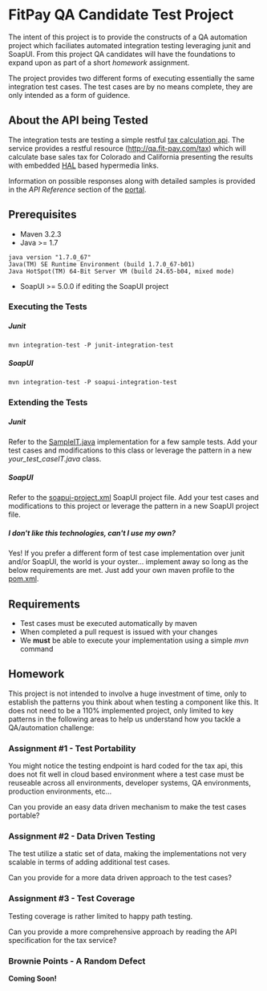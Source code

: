 # FitPay QA Candidate Test Project
The intent of this project is to provide the constructs of a QA automation project which faciliates automated
integration testing leveraging junit and SoapUI.  From this project QA candidates will have the foundations to expand upon as part of a short *homework* assignment.  

The project provides two different forms of executing essentially the same integration test cases.  The test cases
are by no means complete, they are only intended as a form of guidence.

## About the API being Tested
The integration tests are testing a simple restful [tax calculation api]( https://anypoint.mulesoft.com/apiplatform/fitpay/#/portals/apis/12167/versions/12577/pages/13380).  The service provides a restful resource (http://qa.fit-pay.com/tax) which will calculate base sales tax for Colorado and California presenting the results with embedded [HAL](http://stateless.co/hal_specification.html) based hypermedia links.

Information on possible responses along with detailed samples is provided in the *API Reference* section of the [portal](https://anypoint.mulesoft.com/apiplatform/fitpay/#/portals/apis/12167/versions/12577/pages/13380).

## Prerequisites
* Maven 3.2.3
* Java >= 1.7
```
java version "1.7.0_67"
Java(TM) SE Runtime Environment (build 1.7.0_67-b01)
Java HotSpot(TM) 64-Bit Server VM (build 24.65-b04, mixed mode)
```
* SoapUI >= 5.0.0 if editing the SoapUI project

### Executing the Tests

##### Junit
```
mvn integration-test -P junit-integration-test
```
##### SoapUI
```
mvn integration-test -P soapui-integration-test
```

### Extending the Tests

##### Junit
Refer to the [SampleIT.java](https://github.com/fitpay/qa-candidate-test/blob/master/src/test/java/fitpay/tests/SampleIT.java) 
implementation for a few sample tests.  Add your test cases and modifications to this class or leverage the pattern in a new *your_test_caseIT.java* class.

##### SoapUI
Refer to the [soapui-project.xml](https://github.com/fitpay/qa-candidate-test/blob/master/src/test/resources/soapui-project.xml) SoapUI project file.  Add your test cases and modifications to this project or leverage the pattern in a new SoapUI project file.

##### I don't like this technologies, can't I use my own?
Yes! If you prefer a different form of test case implementation over junit and/or SoapUI, the world is your oyster... implement away so long as the below requirements are met.   Just add your own maven profile to the [pom.xml](https://github.com/fitpay/qa-candidate-test/blob/master/pom.xml).

## Requirements
* Test cases must be executed automatically by maven
* When completed a pull request is issued with your changes
* We **must** be able to execute your implementation using a simple *mvn* command

## Homework

This project is not intended to involve a huge investment of time, only to establish the patterns you think about when testing a component like this.  It does not need to be a 110% implemented project, only limited to key patterns in the following areas to help us understand how you tackle a QA/automation challenge:

### Assignment #1 - Test Portability
You might notice the testing endpoint is hard coded for the tax api, this does not fit well in cloud based environment where a test case must be reuseable across all environments, developer systems, QA environments, production environments, etc...

Can you provide an easy data driven mechanism to make the test cases portable?

### Assignment #2 - Data Driven Testing
The test utilize a static set of data, making the implementations not very scalable in terms of adding additional test cases.

Can you provide for a more data driven approach to the test cases?

### Assignment #3 - Test Coverage
Testing coverage is rather limited to happy path testing.

Can you provide a more comprehensive approach by reading the API specification for the tax service?

### Brownie Points - A Random Defect

**Coming Soon!**

